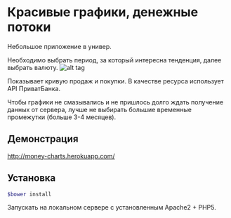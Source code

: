 # Красивые графики, денежные потоки
Небольшое приложение в универ.

Необходимо выбрать период, за который интересна тенденция, далее выбрать валюту.
![alt tag](http://cs629429.vk.me/v629429854/2e70c/wS_lbMDlEek.jpg)

Показывает кривую продаж и покупки.
В качестве ресурса использует API ПриватБанка.

Чтобы графики не смазывались и не пришлось долго ждать получение данных от сервера, лучше не выбирать большие временные промежутки (больше 3-4 месяцев).

## Демонстрация
http://money-charts.herokuapp.com/

## Установка

```sh
$bower install
```
Запускать на локальном сервере с установленным Apache2 + PHP5.
